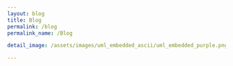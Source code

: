 ```yaml
---
layout: blog
title: Blog
permalink: /blog
permalink_name: /Blog

detail_image: /assets/images/uml_embedded_ascii/uml_embedded_purple.png

---
```


